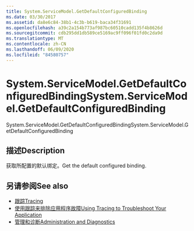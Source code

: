 ```yaml
---
title: System.ServiceModel.GetDefaultConfiguredBinding
ms.date: 03/30/2017
ms.assetid: da8e6c84-38b1-4c3b-b619-baca34f31691
ms.openlocfilehash: a39c2a154b773af987bc60510cadd135f4b8626d
ms.sourcegitcommit: cdb295dd1db589ce5169ac9ff096f01fd0c2da9d
ms.translationtype: MT
ms.contentlocale: zh-CN
ms.lasthandoff: 06/09/2020
ms.locfileid: "84580757"
---
```

# <a name="systemservicemodelgetdefaultconfiguredbinding"></a><span data-ttu-id="22847-102">System.ServiceModel.GetDefaultConfiguredBinding</span><span class="sxs-lookup"><span data-stu-id="22847-102">System.ServiceModel.GetDefaultConfiguredBinding</span></span>
<span data-ttu-id="22847-103">System.ServiceModel.GetDefaultConfiguredBinding</span><span class="sxs-lookup"><span data-stu-id="22847-103">System.ServiceModel.GetDefaultConfiguredBinding</span></span>  
  
## <a name="description"></a><span data-ttu-id="22847-104">描述</span><span class="sxs-lookup"><span data-stu-id="22847-104">Description</span></span>  
 <span data-ttu-id="22847-105">获取所配置的默认绑定。</span><span class="sxs-lookup"><span data-stu-id="22847-105">Get the default configured binding.</span></span>  
  
## <a name="see-also"></a><span data-ttu-id="22847-106">另请参阅</span><span class="sxs-lookup"><span data-stu-id="22847-106">See also</span></span>

- [<span data-ttu-id="22847-107">跟踪</span><span class="sxs-lookup"><span data-stu-id="22847-107">Tracing</span></span>](index.md)
- [<span data-ttu-id="22847-108">使用跟踪来排除应用程序故障</span><span class="sxs-lookup"><span data-stu-id="22847-108">Using Tracing to Troubleshoot Your Application</span></span>](using-tracing-to-troubleshoot-your-application.md)
- [<span data-ttu-id="22847-109">管理和诊断</span><span class="sxs-lookup"><span data-stu-id="22847-109">Administration and Diagnostics</span></span>](../index.md)
